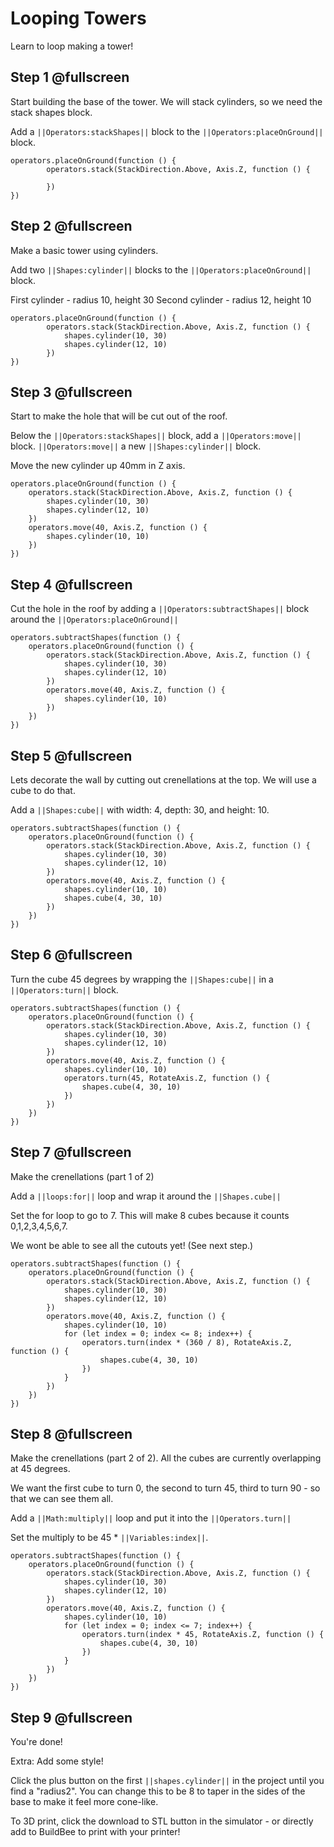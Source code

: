 # Looping Towers

Learn to loop making a tower!

## Step 1 @fullscreen
Start building the base of the tower.  We will stack cylinders, so we need the stack shapes block.

Add a ``||Operators:stackShapes||`` block to the ``||Operators:placeOnGround||`` block.  

```blocks
operators.placeOnGround(function () {
        operators.stack(StackDirection.Above, Axis.Z, function () {
          
        })
})
```


## Step 2 @fullscreen
Make a basic tower using cylinders. 

Add two ``||Shapes:cylinder||`` blocks to the ``||Operators:placeOnGround||`` block.  

First cylinder - radius 10, height 30
Second cylinder - radius 12, height 10

```blocks
operators.placeOnGround(function () {
        operators.stack(StackDirection.Above, Axis.Z, function () {
            shapes.cylinder(10, 30)
            shapes.cylinder(12, 10)
        })
})
```

## Step 3 @fullscreen
Start to make the hole that will be cut out of the roof.  

Below the ``||Operators:stackShapes||`` block, add a ``||Operators:move||`` block.   ``||Operators:move||``  a new ``||Shapes:cylinder||`` block.

Move the new cylinder up 40mm in Z axis.

```blocks
operators.placeOnGround(function () {
    operators.stack(StackDirection.Above, Axis.Z, function () {
        shapes.cylinder(10, 30)
        shapes.cylinder(12, 10)
    })
    operators.move(40, Axis.Z, function () {
        shapes.cylinder(10, 10)
    })
})
```

## Step 4 @fullscreen
Cut the hole in the roof by adding a ``||Operators:subtractShapes||`` block around the ``||Operators:placeOnGround||``

```blocks
operators.subtractShapes(function () {
    operators.placeOnGround(function () {
        operators.stack(StackDirection.Above, Axis.Z, function () {
            shapes.cylinder(10, 30)
            shapes.cylinder(12, 10)
        })
        operators.move(40, Axis.Z, function () {
            shapes.cylinder(10, 10)
        })
    })
})
```

## Step 5 @fullscreen
Lets decorate the wall by cutting out crenellations at the top.  We will use a cube to do that.

Add a ``||Shapes:cube||`` with width: 4, depth: 30, and height: 10.

```blocks
operators.subtractShapes(function () {
    operators.placeOnGround(function () {
        operators.stack(StackDirection.Above, Axis.Z, function () {
            shapes.cylinder(10, 30)
            shapes.cylinder(12, 10)
        })
        operators.move(40, Axis.Z, function () {
            shapes.cylinder(10, 10)
            shapes.cube(4, 30, 10)
        })
    })
})
```


## Step 6 @fullscreen
Turn the cube 45 degrees by wrapping the ``||Shapes:cube||`` in a ``||Operators:turn||`` block.

```blocks
operators.subtractShapes(function () {
    operators.placeOnGround(function () {
        operators.stack(StackDirection.Above, Axis.Z, function () {
            shapes.cylinder(10, 30)
            shapes.cylinder(12, 10)
        })
        operators.move(40, Axis.Z, function () {
            shapes.cylinder(10, 10)
            operators.turn(45, RotateAxis.Z, function () {
                shapes.cube(4, 30, 10)
            })
        })
    })
})
```

## Step 7 @fullscreen
Make the crenellations (part 1 of 2)

Add a ``||loops:for||`` loop and wrap it around the ``||Shapes.cube||`` 

Set the for loop to go to 7.  This will make 8 cubes because it counts 0,1,2,3,4,5,6,7.

We wont be able to see all the cutouts yet! (See next step.)

```blocks
operators.subtractShapes(function () {
    operators.placeOnGround(function () {
        operators.stack(StackDirection.Above, Axis.Z, function () {
            shapes.cylinder(10, 30)
            shapes.cylinder(12, 10)
        })
        operators.move(40, Axis.Z, function () {
            shapes.cylinder(10, 10)
            for (let index = 0; index <= 8; index++) {
                operators.turn(index * (360 / 8), RotateAxis.Z, function () {
                    shapes.cube(4, 30, 10)
                })
            }
        })
    })
})
```

## Step 8 @fullscreen
Make the crenellations (part 2 of 2).   All the cubes are currently overlapping at 45 degrees.  

We want the first cube to turn 0, the second to turn 45, third to turn 90 - so that we can see them all. 

Add a ``||Math:multiply||`` loop and put it into the ``||Operators.turn||`` 

Set the multiply to be 45 * ``||Variables:index||``. 

```blocks
operators.subtractShapes(function () {
    operators.placeOnGround(function () {
        operators.stack(StackDirection.Above, Axis.Z, function () {
            shapes.cylinder(10, 30)
            shapes.cylinder(12, 10)
        })
        operators.move(40, Axis.Z, function () {
            shapes.cylinder(10, 10)
            for (let index = 0; index <= 7; index++) {
                operators.turn(index * 45, RotateAxis.Z, function () {
                    shapes.cube(4, 30, 10)
                })
            }
        })
    })
})
```

## Step 9 @fullscreen
You're done!  

Extra: Add some style!

Click the plus button on the first ``||shapes.cylinder||`` in the project until you find a "radius2".  You can change this to be 8 to taper in the sides of the base to make it feel more cone-like.

To 3D print, click the download to STL button in the simulator - or directly add to BuildBee to print with your printer!